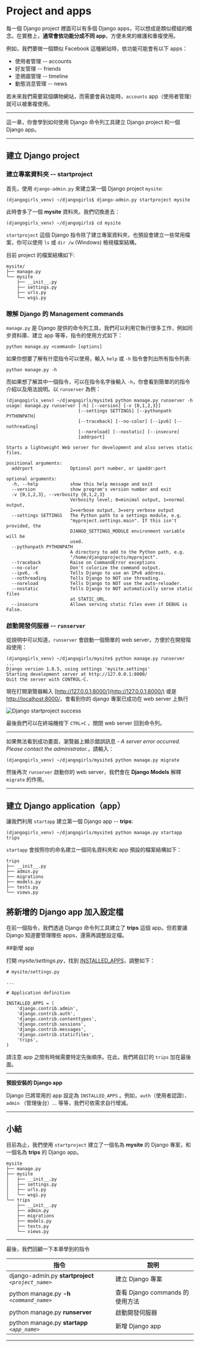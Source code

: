 # Project and apps

每一個 Django project 裡面可以有多個 Django apps，可以想成是類似模組的概念。在實務上，**通常會依功能分成不同 app**，方便未來的維護和重複使用。

例如，我們要做一個類似 Facebook 這種網站時，依功能可能會有以下 apps：

- 使用者管理 -- accounts
- 好友管理 -- friends
- 塗鴉牆管理 -- timeline
- 動態消息管理 -- news

若未來我們需要寫個購物網站，而需要會員功能時，`accounts` app（使用者管理）就可以被重複使用。

---

這一章，你會學到如何使用 Django 命令列工具建立 Django project 和一個 Django app。

---

## 建立 Django project

### 建立專案資料夾 -- startproject
首先，使用 `django-admin.py` 來建立第一個 Django project `mysite`:

```
(djangogirls_venv) ~/djangogirls$ django-admin.py startproject mysite
```

此時會多了一個 **mysite** 資料夾。我們切換進去：

```
(djangogirls_venv) ~/djangogirls$ cd mysite
```

`startproject` 這個 Django 指令除了建立專案資料夾，也預設會建立一些常用檔案，你可以使用 `ls` 或 `dir /w` (Windows) 檢視檔案結構。

目前 project 的檔案結構如下:

```
mysite/
├── manage.py
└── mysite
    ├── __init__.py
    ├── settings.py
    ├── urls.py
    └── wsgi.py
```


### 瞭解 Django 的 Management commands

`manage.py` 是 Django 提供的命令列工具，我們可以利用它執行很多工作，例如同步資料庫、建立 app 等等，指令的使用方式如下：

```
python manage.py <command> [options]
```

如果你想要了解有什麼指令可以使用，輸入 `help` 或 `-h` 指令會列出所有指令列表:

```
python manage.py -h
```

而如果想了解其中一個指令，可以在指令名字後輸入 `-h`，你會看到簡單的的指令介紹以及用法說明。以 `runserver` 為例：

```
(djangogirls_venv) ~/djangogirls/mysite$ python manage.py runserver -h
usage: manage.py runserver [-h] [--version] [-v {0,1,2,3}]
                           [--settings SETTINGS] [--pythonpath PYTHONPATH]
                           [--traceback] [--no-color] [--ipv6] [--nothreading]
                           [--noreload] [--nostatic] [--insecure]
                           [addrport]

Starts a lightweight Web server for development and also serves static files.

positional arguments:
  addrport              Optional port number, or ipaddr:port

optional arguments:
  -h, --help            show this help message and exit
  --version             show program's version number and exit
  -v {0,1,2,3}, --verbosity {0,1,2,3}
                        Verbosity level; 0=minimal output, 1=normal output,
                        2=verbose output, 3=very verbose output
  --settings SETTINGS   The Python path to a settings module, e.g.
                        "myproject.settings.main". If this isn't provided, the
                        DJANGO_SETTINGS_MODULE environment variable will be
                        used.
  --pythonpath PYTHONPATH
                        A directory to add to the Python path, e.g.
                        "/home/djangoprojects/myproject".
  --traceback           Raise on CommandError exceptions
  --no-color            Don't colorize the command output.
  --ipv6, -6            Tells Django to use an IPv6 address.
  --nothreading         Tells Django to NOT use threading.
  --noreload            Tells Django to NOT use the auto-reloader.
  --nostatic            Tells Django to NOT automatically serve static files
                        at STATIC_URL.
  --insecure            Allows serving static files even if DEBUG is False.
```

### 啟動開發伺服器 -- `runserver`

從說明中可以知道，`runserver` 會啟動一個簡單的 web server，方便於在開發階段使用：

```
(djangogirls_venv) ~/djangogirls/mysite$ python manage.py runserver
...
Django version 1.8.5, using settings 'mysite.settings'
Starting development server at http://127.0.0.1:8000/
Quit the server with CONTROL-C.
```

現在打開瀏覽器輸入 [http://127.0.0.1:8000/](http://127.0.0.1:8000/) 或是 [http://localhost:8000/](http://localhost:8000/)，會看到你的 django 專案已成功在 web server 上執行

![Django startproject success](./../images/django-startproject-success.png)


最後我們可以在終端機按下 `CTRL+C` ，關閉 web server 回到命令列。


---

如果無法看到成功畫面，瀏覽器上顯示錯誤訊息 - *A server error occurred.  Please contact the administrator.*，請輸入：

```
(djangogirls_venv) ~/djangogirls/mysite$ python manage.py migrate
```

然後再次 `runserver` 啟動你的 web server，我們會在 **Django Models** 解釋 `migrate` 的作用。

---

## 建立 Django application（app）

讓我們利用 `startapp` 建立第一個 Django app -- **trips**:

```
(djangogirls_venv) ~/djangogirls/mysite$ python manage.py startapp trips
```

`startapp` 會按照你的命名建立一個同名資料夾和 app 預設的檔案結構如下：

```
trips
├── __init__.py
├── admin.py
├── migrations
├── models.py
├── tests.py
└── views.py
```

## 將新增的 Django app 加入設定檔

在前一個指令，我們透過 Django 命令列工具建立了 **trips** 這個 app。但若要讓 Django 知道要管理哪些 apps，還需再調整設定檔。

##新增 app

打開 *mysite/settings.py*，找到 [INSTALLED_APPS](https://docs.djangoproject.com/en/1.8/ref/settings/#std:setting-INSTALLED_APPS)，調整如下：

```
# mysite/settings.py

...

# Application definition

INSTALLED_APPS = (
    'django.contrib.admin',
    'django.contrib.auth',
    'django.contrib.contenttypes',
    'django.contrib.sessions',
    'django.contrib.messages',
    'django.contrib.staticfiles',
    'trips',
)
```

請注意 app 之間有時候需要特定先後順序。在此，我們將自訂的 `trips` 加在最後面。

---

**預設安裝的 Django app**

Django 已將常用的 app 設定為 `INSTALLED_APPS` 。例如，`auth`（使用者認證）、`admin` （管理後台）... 等等，我們可依需求自行增減。

---

## 小結

目前為止，我們使用 `startproject` 建立了一個名為 **mysite** 的 Django 專案，和一個名為 **trips** 的 Django app。

```
mysite
├── manage.py
├── mysite
│   ├── __init__.py
│   ├── settings.py
│   ├── urls.py
│   └── wsgi.py
└── trips
    ├── __init__.py
    ├── admin.py
    ├── migrations
    ├── models.py
    ├── tests.py
    └── views.py
```

---

最後，我們回顧一下本章學到的指令

| 指令 | 說明 |
| ---|--- |
| django-admin.py **startproject** *`<project_name>`* | 建立 Django 專案 |
| python manage.py **-h** *`<command_name>`* | 查看 Django commands 的使用方法 |
| python manage.py **runserver** | 啟動開發伺服器 |
| python manage.py **startapp** *`<app_name>`*  | 新增 Django app |

---
